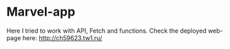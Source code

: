 # Marvel-app

Here I tried to work with API, Fetch and functions.
Check the deployed web-page here: http://ch59623.tw1.ru/